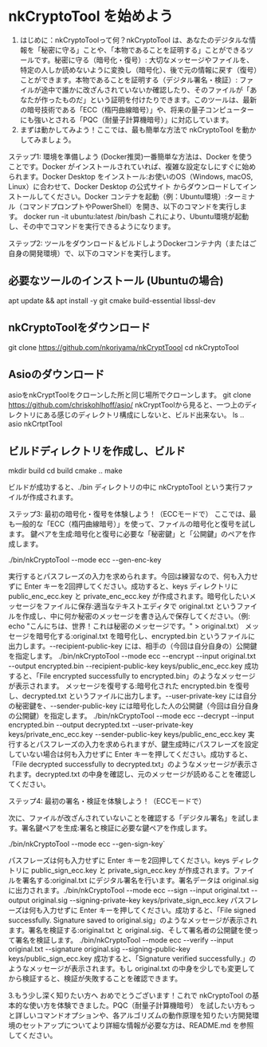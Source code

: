 # nkCryptoTool を始めよう

1. はじめに：nkCryptoToolって何？nkCryptoTool は、あなたのデジタルな情報を「秘密に守る」ことや、「本物であることを証明する」ことができるツールです。秘密に守る（暗号化・復号）: 大切なメッセージやファイルを、特定の人しか読めないように変換し（暗号化）、後で元の情報に戻す（復号）ことができます。本物であることを証明する（デジタル署名・検証）: ファイルが途中で誰かに改ざんされていないか確認したり、そのファイルが「あなたが作ったものだ」という証明を付けたりできます。このツールは、最新の暗号技術である「ECC（楕円曲線暗号）」や、将来の量子コンピューターにも強いとされる「PQC（耐量子計算機暗号）」に対応しています。
2. まずは動かしてみよう！ここでは、最も簡単な方法で nkCryptoTool を動かしてみましょう。

ステップ1:
環境を準備しよう (Docker推奨)一番簡単な方法は、Docker を使うことです。Docker がインストールされていれば、複雑な設定なしにすぐに始められます。Docker Desktop をインストール:お使いのOS（Windows, macOS, Linux）に合わせて、Docker Desktop の公式サイト からダウンロードしてインストールしてください。Docker コンテナを起動（例：Ubuntu環境）:ターミナル（コマンドプロンプトやPowerShell）を開き、以下のコマンドを実行します。
docker run -it ubuntu:latest /bin/bash
これにより、Ubuntu環境が起動し、その中でコマンドを実行できるようになります。

ステップ2:
ツールをダウンロード＆ビルドしようDockerコンテナ内（またはご自身の開発環境）で、以下のコマンドを実行します。

## 必要なツールのインストール (Ubuntuの場合)

apt update && apt install -y git cmake build-essential libssl-dev

## nkCryptoToolをダウンロード

git clone https://github.com/nkoriyama/nkCryptToool
cd nkCryptoTool

## Asioのダウンロード
asioをnkCryptToolをクローンした所と同じ場所でクローンします。
git clone https://github.com/chriskohlhoff/asio/
nkCryptToolから見ると、一つ上のディレクトリにある感じのディレクトリ構成にしないと、ビルド出来ない。
ls ..
asio nkCrtptTool

## ビルドディレクトリを作成し、ビルド

mkdir build
cd build
cmake ..
make

ビルドが成功すると、./bin ディレクトリの中に nkCryptoTool という実行ファイルが作成されます。

ステップ3:
最初の暗号化・復号を体験しよう！（ECCモードで）
ここでは、最も一般的な「ECC（楕円曲線暗号）」を使って、ファイルの暗号化と復号を試します。
鍵ペアを生成:暗号化と復号に必要な「秘密鍵」と「公開鍵」のペアを作成します。

./bin/nkCryptoTool --mode ecc --gen-enc-key

実行するとパスフレーズの入力を求められます。今回は練習なので、何も入力せずに Enter キーを2回押してください。成功すると、keys ディレクトリに public_enc_ecc.key と private_enc_ecc.key が作成されます。暗号化したいメッセージをファイルに保存:適当なテキストエディタで original.txt というファイルを作成し、中に何か秘密のメッセージを書き込んで保存してください。（例: echo "こんにちは、世界！これは秘密のメッセージです。" > original.txt）
メッセージを暗号化する:original.txt を暗号化し、encrypted.bin というファイルに出力します。--recipient-public-key には、相手の（今回は自分自身の）公開鍵を指定します。
./bin/nkCryptoTool --mode ecc --encrypt --input original.txt --output encrypted.bin --recipient-public-key keys/public_enc_ecc.key
成功すると、「File encrypted successfully to encrypted.bin」のようなメッセージが表示されます。
メッセージを復号する:暗号化された encrypted.bin を復号し、decrypted.txt というファイルに出力します。--user-private-key には自分の秘密鍵を、--sender-public-key には暗号化した人の公開鍵（今回は自分自身の公開鍵）を指定します。
./bin/nkCryptoTool --mode ecc --decrypt --input encrypted.bin --output decrypted.txt --user-private-key keys/private_enc_ecc.key --sender-public-key keys/public_enc_ecc.key
実行するとパスフレーズの入力を求められますが、鍵生成時にパスフレーズを設定していない場合は何も入力せずに Enter キーを押してください。成功すると、「File decrypted successfully to decrypted.txt」のようなメッセージが表示されます。decrypted.txt の中身を確認し、元のメッセージが読めることを確認してください。

ステップ4:
最初の署名・検証を体験しよう！（ECCモードで）

次に、ファイルが改ざんされていないことを確認する「デジタル署名」を試します。署名鍵ペアを生成:署名と検証に必要な鍵ペアを作成します。

./bin/nkCryptoTool --mode ecc --gen-sign-key`

パスフレーズは何も入力せずに Enter キーを2回押してください。keys ディレクトリに public_sign_ecc.key と private_sign_ecc.key が作成されます。ファイルを署名する:original.txt にデジタル署名を行います。署名データは original.sig に出力されます。./bin/nkCryptoTool --mode ecc --sign --input original.txt --output original.sig --signing-private-key keys/private_sign_ecc.key
パスフレーズは何も入力せずに Enter キーを押してください。成功すると、「File signed successfully. Signature saved to original.sig」のようなメッセージが表示されます。署名を検証する:original.txt と original.sig、そして署名者の公開鍵を使って署名を検証します。
./bin/nkCryptoTool --mode ecc --verify --input original.txt --signature original.sig --signing-public-key keys/public_sign_ecc.key
成功すると、「Signature verified successfully.」のようなメッセージが表示されます。もし original.txt の中身を少しでも変更してから検証すると、検証が失敗することを確認できます。

3.もう少し深く知りたい方へ
おめでとうございます！これで nkCryptoTool の基本的な使い方を体験できました。PQC（耐量子計算機暗号） を試したい方もっと詳しいコマンドオプションや、各アルゴリズムの動作原理を知りたい方開発環境のセットアップについてより詳細な情報が必要な方は、README.md を参照してください。
